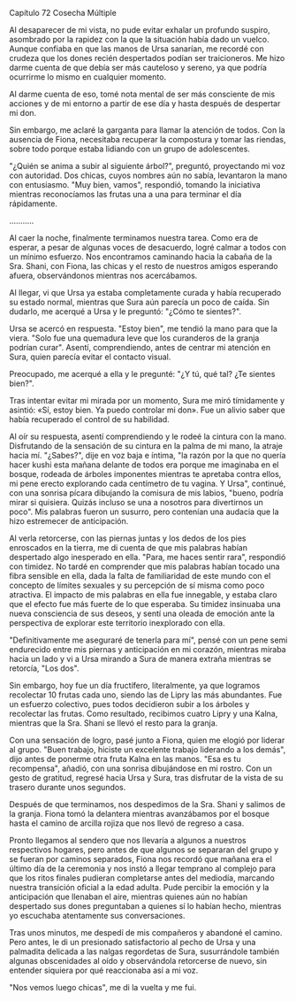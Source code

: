 
Capítulo 72 Cosecha Múltiple

Al desaparecer de mi vista, no pude evitar exhalar un profundo suspiro, asombrado por la rapidez con la que la situación había dado un vuelco. Aunque confiaba en que las manos de Ursa sanarían, me recordé con crudeza que los dones recién despertados podían ser traicioneros. Me hizo darme cuenta de que debía ser más cauteloso y sereno, ya que podría ocurrirme lo mismo en cualquier momento.

Al darme cuenta de eso, tomé nota mental de ser más consciente de mis acciones y de mi entorno a partir de ese día y hasta después de despertar mi don.

Sin embargo, me aclaré la garganta para llamar la atención de todos. Con la ausencia de Fiona, necesitaba recuperar la compostura y tomar las riendas, sobre todo porque estaba lidiando con un grupo de adolescentes.

"¿Quién se anima a subir al siguiente árbol?", preguntó, proyectando mi voz con autoridad. Dos chicas, cuyos nombres aún no sabía, levantaron la mano con entusiasmo. "Muy bien, vamos", respondió, tomando la iniciativa mientras reconocíamos las frutas una a una para terminar el día rápidamente.

…........

Al caer la noche, finalmente terminamos nuestra tarea. Como era de esperar, a pesar de algunas voces de desacuerdo, logré calmar a todos con un mínimo esfuerzo. Nos encontramos caminando hacia la cabaña de la Sra. Shani, con Fiona, las chicas y el resto de nuestros amigos esperando afuera, observándonos mientras nos acercábamos.

Al llegar, vi que Ursa ya estaba completamente curada y había recuperado su estado normal, mientras que Sura aún parecía un poco de caída. Sin dudarlo, me acerqué a Ursa y le preguntó: "¿Cómo te sientes?".

Ursa se acercó en respuesta. "Estoy bien", me tendió la mano para que la viera. "Solo fue una quemadura leve que los curanderos de la granja podrían curar". Asentí, comprendiendo, antes de centrar mi atención en Sura, quien parecía evitar el contacto visual.

Preocupado, me acerqué a ella y le pregunté: "¿Y tú, qué tal? ¿Te sientes bien?".

Tras intentar evitar mi mirada por un momento, Sura me miró tímidamente y asintió: «Sí, estoy bien. Ya puedo controlar mi don». Fue un alivio saber que había recuperado el control de su habilidad.

Al oír su respuesta, asentí comprendiendo y le rodeé la cintura con la mano. Disfrutando de la sensación de su cintura en la palma de mi mano, la atraje hacia mí. "¿Sabes?", dije en voz baja e íntima, "la razón por la que no quería hacer kushi esta mañana delante de todos era porque me imaginaba en el bosque, rodeada de árboles imponentes mientras te apretaba contra ellos, mi pene erecto explorando cada centímetro de tu vagina. Y Ursa", continué, con una sonrisa pícara dibujando la comisura de mis labios, "bueno, podría mirar si quisiera. Quizás incluso se una a nosotros para divertirnos un poco". Mis palabras fueron un susurro, pero contenían una audacia que la hizo estremecer de anticipación.

Al verla retorcerse, con las piernas juntas y los dedos de los pies enroscados en la tierra, me di cuenta de que mis palabras habían despertado algo inesperado en ella. "Para, me haces sentir rara", respondió con timidez. No tardé en comprender que mis palabras habían tocado una fibra sensible en ella, dada la falta de familiaridad de este mundo con el concepto de límites sexuales y su percepción de sí misma como poco atractiva. El impacto de mis palabras en ella fue innegable, y estaba claro que el efecto fue más fuerte de lo que esperaba. Su timidez insinuaba una nueva consciencia de sus deseos, y sentí una oleada de emoción ante la perspectiva de explorar este territorio inexplorado con ella.

"Definitivamente me aseguraré de tenerla para mí", pensé con un pene semi endurecido entre mis piernas y anticipación en mi corazón, mientras miraba hacia un lado y vi a Ursa mirando a Sura de manera extraña mientras se retorcía, "Los dos".

Sin embargo, hoy fue un día fructífero, literalmente, ya que logramos recolectar 10 frutas cada uno, siendo las de Lipry las más abundantes. Fue un esfuerzo colectivo, pues todos decidieron subir a los árboles y recolectar las frutas. Como resultado, recibimos cuatro Lipry y una Kalna, mientras que la Sra. Shani se llevó el resto para la granja.

Con una sensación de logro, pasé junto a Fiona, quien me elogió por liderar al grupo. "Buen trabajo, hiciste un excelente trabajo liderando a los demás", dijo antes de ponerme otra fruta Kalna en las manos. "Esa es tu recompensa", añadió, con una sonrisa dibujándose en mi rostro. Con un gesto de gratitud, regresé hacia Ursa y Sura, tras disfrutar de la vista de su trasero durante unos segundos.

Después de que terminamos, nos despedimos de la Sra. Shani y salimos de la granja. Fiona tomó la delantera mientras avanzábamos por el bosque hasta el camino de arcilla rojiza que nos llevó de regreso a casa.

Pronto llegamos al sendero que nos llevaría a algunos a nuestros respectivos hogares, pero antes de que algunos se separaran del grupo y se fueran por caminos separados, Fiona nos recordó que mañana era el último día de la ceremonia y nos instó a llegar temprano al complejo para que los ritos finales pudieran completarse antes del mediodía, marcando nuestra transición oficial a la edad adulta. Pude percibir la emoción y la anticipación que llenaban el aire, mientras quienes aún no habían despertado sus dones preguntaban a quienes sí lo habían hecho, mientras yo escuchaba atentamente sus conversaciones.

Tras unos minutos, me despedí de mis compañeros y abandoné el camino. Pero antes, le di un presionado satisfactorio al pecho de Ursa y una palmadita delicada a las nalgas regordetas de Sura, susurrándole también algunas obscenidades al oído y observándola retorcerse de nuevo, sin entender siquiera por qué reaccionaba así a mi voz.

"Nos vemos luego chicas", me di la vuelta y me fui.
